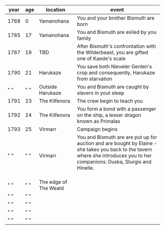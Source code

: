 | year | age | location | event |
| ---- | ---- | ---- | ---- |
| 1768 | 0 | Yamanohana | You and your brother Bismuth are born |
| 1785 | 17 | Yamanohana | You and Bismuth are exiled by you family |
| 1787 | 19 | TBD | After Bismuth's confrontation with the Wilderbeast, you are gifted one of Kaede's scale |
| 1790 | 21 | Harukaze | You save both Nieveler Genlen's crop and consequently, Harukaze from starvation |
| " " | " " | Outside Harukaze | You and Bismuth are caught by slavers in yout sleep |
| 1791 | 23 | The Kilfenora | The crew begin to teach you  |
| 1792 | 24 | The Kilfenora | You form a bond with a passenger on the ship, a lesser dragon known as Primalas |
| 1793 | 25 | Virmarr | Campaign begins |
| " " | " " | Virmarr | You and Bismuth are are put up for auction and are bought by Elaine - she takes you back to the tavern where she introduces you to her companions: Duska, Sturgis and Hinelle.<br><br>  |
| " " | " " | The edge of The Weald |  |
| " " | " " |  |  |
| " " | " " |  |  |
| " " | " " |  |  |
| " " | " " |  |  |
